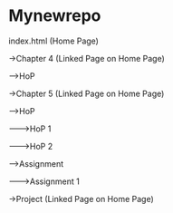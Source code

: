 # Mynewrepo
index.html (Home Page)

->Chapter 4 (Linked Page on Home Page)

-->HoP

->Chapter 5 (Linked Page on Home Page)

-->HoP

--->HoP 1

--->HoP 2

-->Assignment

--->Assignment 1

->Project (Linked Page on Home Page)
